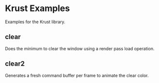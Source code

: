 Krust Examples
==============

Examples for the Krust library.

clear
-----
Does the minimum to clear the window using a render pass load operation.

clear2
-----
Generates a fresh command buffer per frame to animate the clear color.
